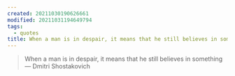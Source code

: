 ```yaml
---
created: 20211030190626661
modified: 20211031194649794
tags:
  - quotes
title: When a man is in despair, it means that he still believes in something
---
```


> When a man is in despair, it means that he still believes in something
> — Dmitri Shostakovich
